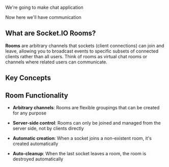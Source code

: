 We're going to make chat application

Now here we'll have communication 


## What are Socket.IO Rooms?

**Rooms** are arbitrary channels that sockets (client connections) can join and leave, allowing you to broadcast events to specific subsets of connected clients rather than all users[](https://socket.io/docs/v3/rooms/). Think of rooms as virtual chat rooms or channels where related users can communicate.


## Key Concepts

## Room Functionality

- **Arbitrary channels**: Rooms are flexible groupings that can be created for any purpose[](https://socket.io/docs/v2/rooms/)
    
- **Server-side control**: Rooms can only be joined and managed from the server side, not by clients directly[](https://www.tutorialspoint.com/socket.io/socket.io_rooms.htm)
    
- **Automatic creation**: When a socket joins a non-existent room, it's created automatically[](https://dev.to/wpreble1/socket-io-namespaces-and-rooms-d5h)
    
- **Auto-cleanup**: When the last socket leaves a room, the room is destroyed automatically


